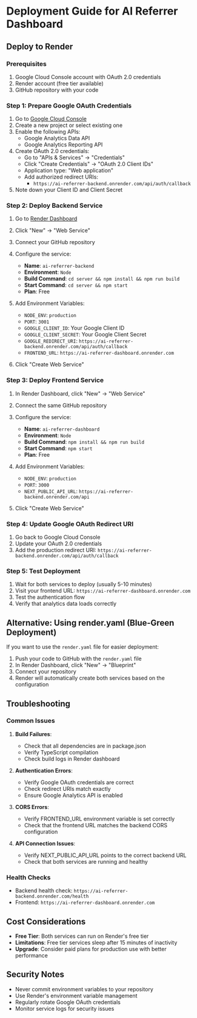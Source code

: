 # Deployment Guide for AI Referrer Dashboard

## Deploy to Render

### Prerequisites
1. Google Cloud Console account with OAuth 2.0 credentials
2. Render account (free tier available)
3. GitHub repository with your code

### Step 1: Prepare Google OAuth Credentials

1. Go to [Google Cloud Console](https://console.cloud.google.com/)
2. Create a new project or select existing one
3. Enable the following APIs:
   - Google Analytics Data API
   - Google Analytics Reporting API
4. Create OAuth 2.0 credentials:
   - Go to "APIs & Services" → "Credentials"
   - Click "Create Credentials" → "OAuth 2.0 Client IDs"
   - Application type: "Web application"
   - Add authorized redirect URIs:
     - `https://ai-referrer-backend.onrender.com/api/auth/callback`
5. Note down your Client ID and Client Secret

### Step 2: Deploy Backend Service

1. Go to [Render Dashboard](https://dashboard.render.com/)
2. Click "New" → "Web Service"
3. Connect your GitHub repository
4. Configure the service:
   - **Name**: `ai-referrer-backend`
   - **Environment**: `Node`
   - **Build Command**: `cd server && npm install && npm run build`
   - **Start Command**: `cd server && npm start`
   - **Plan**: Free

5. Add Environment Variables:
   - `NODE_ENV`: `production`
   - `PORT`: `3001`
   - `GOOGLE_CLIENT_ID`: Your Google Client ID
   - `GOOGLE_CLIENT_SECRET`: Your Google Client Secret
   - `GOOGLE_REDIRECT_URI`: `https://ai-referrer-backend.onrender.com/api/auth/callback`
   - `FRONTEND_URL`: `https://ai-referrer-dashboard.onrender.com`

6. Click "Create Web Service"

### Step 3: Deploy Frontend Service

1. In Render Dashboard, click "New" → "Web Service"
2. Connect the same GitHub repository
3. Configure the service:
   - **Name**: `ai-referrer-dashboard`
   - **Environment**: `Node`
   - **Build Command**: `npm install && npm run build`
   - **Start Command**: `npm start`
   - **Plan**: Free

4. Add Environment Variables:
   - `NODE_ENV`: `production`
   - `PORT`: `3000`
   - `NEXT_PUBLIC_API_URL`: `https://ai-referrer-backend.onrender.com/api`

5. Click "Create Web Service"

### Step 4: Update Google OAuth Redirect URI

1. Go back to Google Cloud Console
2. Update your OAuth 2.0 credentials
3. Add the production redirect URI: `https://ai-referrer-backend.onrender.com/api/auth/callback`

### Step 5: Test Deployment

1. Wait for both services to deploy (usually 5-10 minutes)
2. Visit your frontend URL: `https://ai-referrer-dashboard.onrender.com`
3. Test the authentication flow
4. Verify that analytics data loads correctly

## Alternative: Using render.yaml (Blue-Green Deployment)

If you want to use the `render.yaml` file for easier deployment:

1. Push your code to GitHub with the `render.yaml` file
2. In Render Dashboard, click "New" → "Blueprint"
3. Connect your repository
4. Render will automatically create both services based on the configuration

## Troubleshooting

### Common Issues

1. **Build Failures**:
   - Check that all dependencies are in package.json
   - Verify TypeScript compilation
   - Check build logs in Render dashboard

2. **Authentication Errors**:
   - Verify Google OAuth credentials are correct
   - Check redirect URIs match exactly
   - Ensure Google Analytics API is enabled

3. **CORS Errors**:
   - Verify FRONTEND_URL environment variable is set correctly
   - Check that the frontend URL matches the backend CORS configuration

4. **API Connection Issues**:
   - Verify NEXT_PUBLIC_API_URL points to the correct backend URL
   - Check that both services are running and healthy

### Health Checks

- Backend health check: `https://ai-referrer-backend.onrender.com/health`
- Frontend: `https://ai-referrer-dashboard.onrender.com`

## Cost Considerations

- **Free Tier**: Both services can run on Render's free tier
- **Limitations**: Free tier services sleep after 15 minutes of inactivity
- **Upgrade**: Consider paid plans for production use with better performance

## Security Notes

- Never commit environment variables to your repository
- Use Render's environment variable management
- Regularly rotate Google OAuth credentials
- Monitor service logs for security issues 